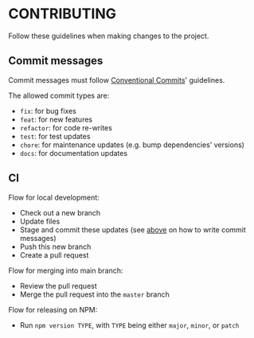 # CONTRIBUTING

Follow these guidelines when making changes to the project.

## Commit messages

Commit messages must follow
[Conventional Commits](https://www.conventionalcommits.org)' guidelines.

The allowed commit types are:

- `fix`: for bug fixes
- `feat`: for new features
- `refactor`: for code re-writes
- `test`: for test updates
- `chore`: for maintenance updates (e.g. bump dependencies' versions)
- `docs`: for documentation updates 

## CI

Flow for local development:

- Check out a new branch
- Update files
- Stage and commit these updates (see [above](#commit-messages) on how to write
commit messages)
- Push this new branch
- Create a pull request

Flow for merging into main branch:

- Review the pull request
- Merge the pull request into the `master` branch

Flow for releasing on NPM:

- Run `npm version TYPE`, with `TYPE` being either `major`, `minor`, or `patch`
